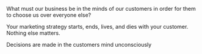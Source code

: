 What must our business be in the minds of our customers in order for them to choose us over everyone else?

Your marketing strategy starts, ends, lives, and dies with your customer. Nothing else matters.

Decisions are made in the customers mind unconsciously
